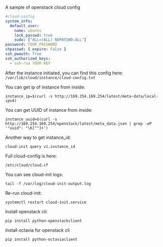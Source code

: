 A sample of openstack cloud config
```yaml
#cloud-config
system_info:
  default_user:
    name: ubuntu
    lock_passwd: true
    sudo: ["ALL=(ALL) NOPASSWD:ALL"]
password: YOUR_PASSWORD
chpasswd: { expire: False }
ssh_pwauth: True
ssh_authorized_keys:
  - ssh-rsa YOUR KEY
  ```
  
After the instance initiated, you can find this config here:
```/var/lib/cloud/instance/cloud-config.txt```

You can get ip of instance from inside:
```
instance_ip=$(curl -s http://169.254.169.254/latest/meta-data/local-ipv4)
```

You can get UUID of instance from inside:
```
instance_uuid=$(curl -s http://169.254.169.254/openstack/latest/meta_data.json | grep -oP '"uuid": "\K[^"]+')
```
Another way to get instance_id:
```
cloud-init query v1.instance_id
```
Full cloud-config is here:
```
/etc/cloud/cloud.cf
```
You can see cloud-init logs:
```
tail -f /var/log/cloud-init-output.log
```
Re-run cloud-init:
```
systemctl restart cloud-init.service
```
Install openstack cli:
```
pip install python-openstackclient
```
Install octavia for openstack cli
```
pip install python-octaviaclient
```

